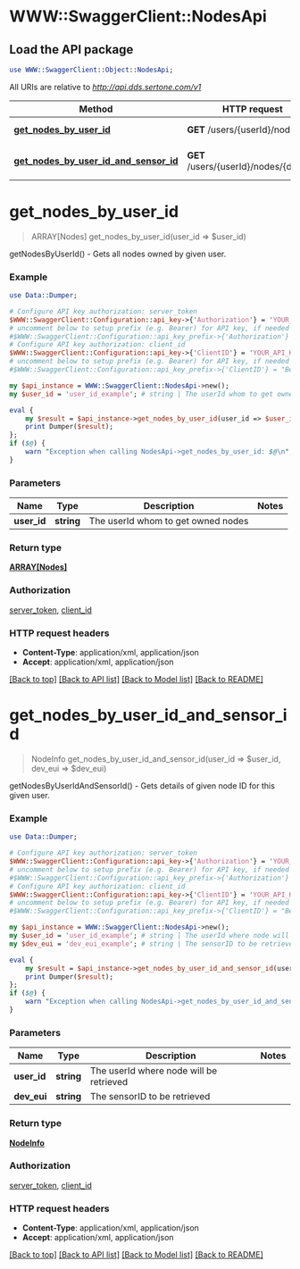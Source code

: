 # WWW::SwaggerClient::NodesApi

## Load the API package
```perl
use WWW::SwaggerClient::Object::NodesApi;
```

All URIs are relative to *http://api.dds.sertone.com/v1*

Method | HTTP request | Description
------------- | ------------- | -------------
[**get_nodes_by_user_id**](NodesApi.md#get_nodes_by_user_id) | **GET** /users/{userId}/nodes | getNodesByUserId() - Gets all nodes owned by given user.
[**get_nodes_by_user_id_and_sensor_id**](NodesApi.md#get_nodes_by_user_id_and_sensor_id) | **GET** /users/{userId}/nodes/{devEui} | getNodesByUserIdAndSensorId() - Gets details of given node ID for this given user.


# **get_nodes_by_user_id**
> ARRAY[Nodes] get_nodes_by_user_id(user_id => $user_id)

getNodesByUserId() - Gets all nodes owned by given user.



### Example 
```perl
use Data::Dumper;

# Configure API key authorization: server_token
$WWW::SwaggerClient::Configuration::api_key->{'Authorization'} = 'YOUR_API_KEY';
# uncomment below to setup prefix (e.g. Bearer) for API key, if needed
#$WWW::SwaggerClient::Configuration::api_key_prefix->{'Authorization'} = "Bearer";
# Configure API key authorization: client_id
$WWW::SwaggerClient::Configuration::api_key->{'ClientID'} = 'YOUR_API_KEY';
# uncomment below to setup prefix (e.g. Bearer) for API key, if needed
#$WWW::SwaggerClient::Configuration::api_key_prefix->{'ClientID'} = "Bearer";

my $api_instance = WWW::SwaggerClient::NodesApi->new();
my $user_id = 'user_id_example'; # string | The userId whom to get owned nodes

eval { 
    my $result = $api_instance->get_nodes_by_user_id(user_id => $user_id);
    print Dumper($result);
};
if ($@) {
    warn "Exception when calling NodesApi->get_nodes_by_user_id: $@\n";
}
```

### Parameters

Name | Type | Description  | Notes
------------- | ------------- | ------------- | -------------
 **user_id** | **string**| The userId whom to get owned nodes | 

### Return type

[**ARRAY[Nodes]**](Nodes.md)

### Authorization

[server_token](../README.md#server_token), [client_id](../README.md#client_id)

### HTTP request headers

 - **Content-Type**: application/xml, application/json
 - **Accept**: application/xml, application/json

[[Back to top]](#) [[Back to API list]](../README.md#documentation-for-api-endpoints) [[Back to Model list]](../README.md#documentation-for-models) [[Back to README]](../README.md)

# **get_nodes_by_user_id_and_sensor_id**
> NodeInfo get_nodes_by_user_id_and_sensor_id(user_id => $user_id, dev_eui => $dev_eui)

getNodesByUserIdAndSensorId() - Gets details of given node ID for this given user.



### Example 
```perl
use Data::Dumper;

# Configure API key authorization: server_token
$WWW::SwaggerClient::Configuration::api_key->{'Authorization'} = 'YOUR_API_KEY';
# uncomment below to setup prefix (e.g. Bearer) for API key, if needed
#$WWW::SwaggerClient::Configuration::api_key_prefix->{'Authorization'} = "Bearer";
# Configure API key authorization: client_id
$WWW::SwaggerClient::Configuration::api_key->{'ClientID'} = 'YOUR_API_KEY';
# uncomment below to setup prefix (e.g. Bearer) for API key, if needed
#$WWW::SwaggerClient::Configuration::api_key_prefix->{'ClientID'} = "Bearer";

my $api_instance = WWW::SwaggerClient::NodesApi->new();
my $user_id = 'user_id_example'; # string | The userId where node will be retrieved
my $dev_eui = 'dev_eui_example'; # string | The sensorID to be retrieved

eval { 
    my $result = $api_instance->get_nodes_by_user_id_and_sensor_id(user_id => $user_id, dev_eui => $dev_eui);
    print Dumper($result);
};
if ($@) {
    warn "Exception when calling NodesApi->get_nodes_by_user_id_and_sensor_id: $@\n";
}
```

### Parameters

Name | Type | Description  | Notes
------------- | ------------- | ------------- | -------------
 **user_id** | **string**| The userId where node will be retrieved | 
 **dev_eui** | **string**| The sensorID to be retrieved | 

### Return type

[**NodeInfo**](NodeInfo.md)

### Authorization

[server_token](../README.md#server_token), [client_id](../README.md#client_id)

### HTTP request headers

 - **Content-Type**: application/xml, application/json
 - **Accept**: application/xml, application/json

[[Back to top]](#) [[Back to API list]](../README.md#documentation-for-api-endpoints) [[Back to Model list]](../README.md#documentation-for-models) [[Back to README]](../README.md)

